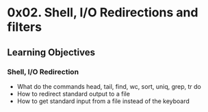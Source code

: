 # 0x02. Shell, I/O Redirections and filters
## Learning Objectives
### Shell, I/O Redirection
* What do the commands head, tail, find, wc, sort, uniq, grep, tr do
* How to redirect standard output to a file
* How to get standard input from a file instead of the keyboard
